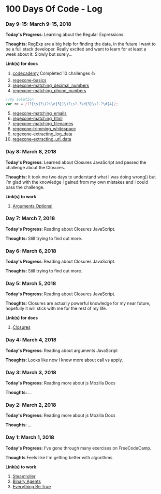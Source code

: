 # 100 Days Of Code - Log



### Day 9-15: March 9-15, 2018

**Today's Progress**: Learning about the Regular Expressions.

**Thoughts:** RegExp are a big help for finding the data, in the future I want to be a full stack developer. Really excited and want to learn for at least a week about it. Slowly but surely...

**Link(s) for docs**
1. [codecademy](https://www.codecademy.com/courses/javascript-intermediate-en-NJ7Lr/0/1) Completed 10 challenges :+1:
2. [regexone-basics](https://regexone.com/lesson/introduction_abcs)
3. [regexone-matching_decimal_numbers](https://regexone.com/problem/matching_decimal_numbers)
4. [regexone-matching_phone_numbers](https://regexone.com/problem/matching_phone_numbers?) 
```javascript
//my solution
var re = /1?[\s]?\(?(\d{3})\)?\s?-?\d{3}\s?-?\d{4}/;
```
5. [regexone-matching_emails](https://regexone.com/problem/matching_emails?)
6. [regexone-matching_html](https://regexone.com/problem/matching_html)
7. [regexone-matching_filenames](https://regexone.com/problem/matching_filenames)
8. [regexone-trimming_whitespace](https://regexone.com/problem/trimming_whitespace)
9. [regexone-extracting_log_data](https://regexone.com/problem/extracting_log_data)
10. [regexone-extracting_url_data](https://regexone.com/problem/extracting_url_data)


### Day 8: March 8, 2018

**Today's Progress**: Learned about Closures JavaScript and passed the challenge about the Closures.

**Thoughts:** It took me two days to understand what I was doing wrong)) but I’m glad with the knowledge I gained from my own mistakes and I could pass the challenge.

**Link(s) to work**
1. [Arguments Optional](https://www.freecodecamp.org/challenges/arguments-optional)


### Day 7: March 7, 2018

**Today's Progress**: Reading about Closures JavaScript.

**Thoughts:** Still trying to find out more.



### Day 6: March 6, 2018

**Today's Progress**: Reading about Closures JavaScript.

**Thoughts:** Still trying to find out more.



### Day 5: March 5, 2018

**Today's Progress**: Reading about Closures JavaScript.

**Thoughts:** Closures are actually powerful knowledge for my near future, hopefully it will stick with me for the rest of my life.

**Link(s) for docs**
1. [Closures](https://developer.mozilla.org/en-US/docs/Web/JavaScript/Closures)


### Day 4: March 4, 2018

**Today's Progress**: Reading about arguments JavaScript 

**Thoughts:** Looks like now I know more about call vs apply.


### Day 3: March 3, 2018

**Today's Progress**: Reading more about js Mozilla Docs

**Thoughts:** ...


### Day 2: March 2, 2018

**Today's Progress**: Reading more about js Mozilla Docs

**Thoughts**: ...


### Day 1: March 1, 2018

**Today's Progress**: I've gone through many exercises on FreeCodeCamp.

**Thoughts** Feels like I'm getting better with algorithms.

**Link(s) to work**
1. [Steamroller](https://www.freecodecamp.org/challenges/steamroller)
2. [Binary Agents](https://www.freecodecamp.org/challenges/binary-agents)
3. [Everything Be True](https://www.freecodecamp.org/challenges/everything-be-true)

